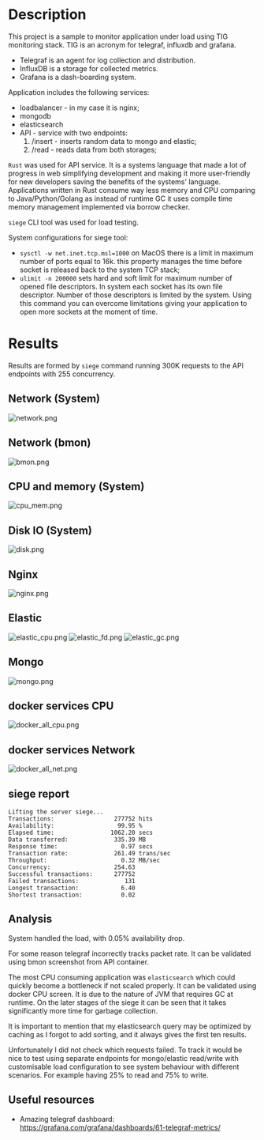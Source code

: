 # Description

This project is a sample to monitor application under load using TIG monitoring stack. TIG is an acronym for telegraf,
influxdb and grafana.

* Telegraf is an agent for log collection and distribution.
* InfluxDB is a storage for collected metrics.
* Grafana is a dash-boarding system.

Application includes the following services:

* loadbalancer - in my case it is nginx;
* mongodb
* elasticsearch
* API - service with two endpoints:
    1) /insert - inserts random data to mongo and elastic;
    2) /read - reads data from both storages;

`Rust` was used for API service. It is a systems language that made a lot of progress in web simplifying development and
making it more user-friendly for new developers saving the benefits of the systems' language. Applications written in
Rust consume way less memory and CPU comparing to Java/Python/Golang as instead of runtime GC it uses compile time
memory management implemented via borrow checker.

`siege` CLI tool was used for load testing.

System configurations for siege tool:

* `sysctl -w net.inet.tcp.msl=1000`
  on MacOS there is a limit in maximum number of ports equal to 16k.
  this property manages the time before socket is released back to the system TCP stack;
* `ulimit -n 200000`
  sets hard and soft limit for maximum number of opened file descriptors. In system each socket has its own file
  descriptor. Number of those descriptors is limited by the system. Using this command you can overcome limitations
  giving your application to open more sockets at the moment of time.

# Results

Results are formed by `siege` command running 300K requests to the API endpoints with 255 concurrency.

## Network (System)

![network.png](images%2Fnetwork.png)

## Network (bmon)

![bmon.png](images%2Fbmon.png)

## CPU and memory (System)

![cpu_mem.png](images%2Fcpu_mem.png)

## Disk IO (System)

![disk.png](images%2Fdisk.png)

## Nginx

![nginx.png](images%2Fnginx.png)

## Elastic

![elastic_cpu.png](images%2Felastic_cpu.png)
![elastic_fd.png](images%2Felastic_fd.png)
![elastic_gc.png](images%2Felastic_gc.png)

## Mongo

![mongo.png](images%2Fmongo.png)

## docker services CPU

![docker_all_cpu.png](images%2Fdocker_all_cpu.png)

## docker services Network

![docker_all_net.png](images%2Fdocker_all_net.png)

## siege report

```
Lifting the server siege...
Transactions:                 277752 hits
Availability:                  99.95 %
Elapsed time:                1062.20 secs
Data transferred:             335.39 MB
Response time:                  0.97 secs
Transaction rate:             261.49 trans/sec
Throughput:                     0.32 MB/sec
Concurrency:                  254.63
Successful transactions:      277752
Failed transactions:             131
Longest transaction:            6.40
Shortest transaction:           0.02
```

## Analysis

System handled the load, with 0.05% availability drop.

For some reason telegraf incorrectly tracks packet rate. It can be validated using bmon screenshot from API container.

The most CPU consuming application was `elasticsearch` which could quickly become a bottleneck if not scaled properly.
It can be validated using docker CPU screen. It is due to the nature of JVM that requires GC at runtime. On the later
stages of the siege it can be seen that it takes significantly more time for garbage collection.

It is important to mention that my elasticsearch query may be optimized by caching as I forgot to add sorting, and it
always gives the first ten results.

Unfortunately I did not check which requests failed.
To track it would be nice to test using separate endpoints for mongo/elastic read/write with customisable load
configuration to see system behaviour with different scenarios. For example having 25% to read and 75% to write.

## Useful resources

* Amazing telegraf dashboard: https://grafana.com/grafana/dashboards/61-telegraf-metrics/